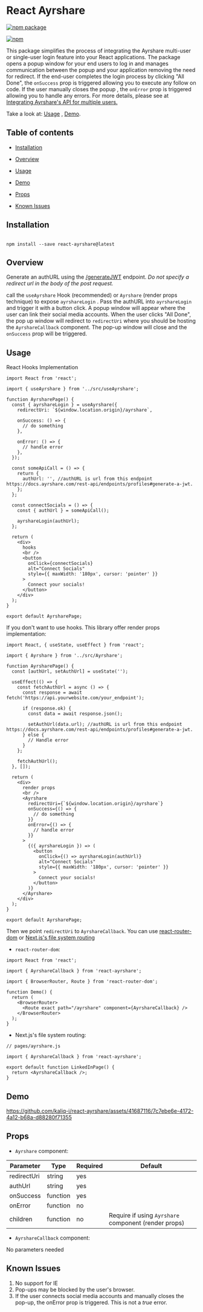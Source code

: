 # React Ayrshare

[![npm package][npm-badge]][npm]

[![npm](https://img.shields.io/npm/dt/react-ayrshare)](https://www.npmjs.com/package/react-ayrshare)

[npm-badge]: https://img.shields.io/npm/v/react-ayrshare.png
[npm]: https://www.npmjs.org/package/react-ayrshare

This package simplifies the process of integrating the Ayrshare multi-user or single-user login feature into your React applications. The package opens a popup window for your end users to log in and manages communication between the popup and your application removing the need for redirect. If the end-user completes the login process by clicking "All Done", the `onSuccess` prop is triggered allowing you to execute any follow on code. If the user manually closes the popup , the `onError` prop is triggered allowing you to handle any errors. For more details, please see at [Integrating Ayrshare's API for multiple users.](https://docs.ayrshare.com/multiple-client-accounts/jwt-and-api-integration)

Take a look at: [Usage](#usage) , [Demo](#demo).

## Table of contents

- [Installation](#installation)

- [Overview](#overview)

- [Usage](#usage)

- [Demo](#demo)

- [Props](#props)

- [Known Issues](#known-issues)

## Installation

```

npm install --save react-ayrshare@latest

```

## Overview

Generate an authURL using the [/generateJWT](https://docs.ayrshare.com/rest-api/endpoints/profiles#generate-a-jwt) endpoint. _Do not specify a redirect url in the body of the post request._

call the `useAyrshare` Hook (recommended) or `Ayrshare` (render props technique) to expose `ayrshareLogin` . Pass the authURL into `ayrshareLogin` and trigger it with a button click. A popup window will appear where the user can link their social media accounts. When the user clicks "All Done", the pop up window will redirect to `redirectUri` where you should be hosting the `AyrshareCallback` component. The pop-up window will close and the `onSuccess` prop will be triggered.

## Usage

React Hooks Implementation

```tsx
import React from 'react';

import { useAyrshare } from '../src/useAyrshare';

function AyrsharePage() {
  const { ayrshareLogin } = useAyrshare({
    redirectUri: `${window.location.origin}/ayrshare`,

    onSuccess: () => {
      // do something
    },

    onError: () => {
      // handle error
    },
  });

  const someApiCall = () => {
    return {
      authUrl: '', //authURL is url from this endpoint https://docs.ayrshare.com/rest-api/endpoints/profiles#generate-a-jwt.
    };
  };

  const connectSocials = () => {
    const { authUrl } = someApiCall();

    ayrshareLogin(authUrl);
  };

  return (
    <div>
      hooks
      <br />
      <button
        onClick={connectSocials}
        alt="Connect Socials"
        style={{ maxWidth: '180px', cursor: 'pointer' }}
      >
        Connect your socials!
      </button>
    </div>
  );
}

export default AyrsharePage;
```

If you don't want to use hooks. This library offer render props implementation:

```tsx
import React, { useState, useEffect } from 'react';

import { Ayrshare } from '../src/Ayrshare';

function AyrsharePage() {
  const [authUrl, setAuthUrl] = useState('');

  useEffect(() => {
    const fetchAuthUrl = async () => {
      const response = await fetch('https://api.yourwebsite.com/your_endpoint');

      if (response.ok) {
        const data = await response.json();

        setAuthUrl(data.url); //authURL is url from this endpoint https://docs.ayrshare.com/rest-api/endpoints/profiles#generate-a-jwt.
      } else {
        // Handle error
      }
    };

    fetchAuthUrl();
  }, []);

  return (
    <div>
      render props
      <br />
      <Ayrshare
        redirectUri={`${window.location.origin}/ayrshare`}
        onSuccess={() => {
          // do something
        }}
        onError={() => {
          // handle error
        }}
      >
        {({ ayrshareLogin }) => (
          <button
            onClick={() => ayrshareLogin(authUrl)}
            alt="Connect Socials"
            style={{ maxWidth: '180px', cursor: 'pointer' }}
          >
            Connect your socials!
          </button>
        )}
      </Ayrshare>
    </div>
  );
}

export default AyrsharePage;
```

Then we point `redirectUri` to `AyrshareCallback`. You can use [react-router-dom](https://reactrouter.com/web) or [Next.js's file system routing](https://nextjs.org/docs/routing/introduction)

- `react-router-dom`:

```tsx
import React from 'react';

import { AyrshareCallback } from 'react-ayrshare';

import { BrowserRouter, Route } from 'react-router-dom';

function Demo() {
  return (
    <BrowserRouter>
      <Route exact path="/ayrshare" component={AyrshareCallback} />
    </BrowserRouter>
  );
}
```

- Next.js's file system routing:

```tsx
// pages/ayrshare.js

import { AyrshareCallback } from 'react-ayrshare';

export default function LinkedInPage() {
  return <AyrshareCallback />;
}
```

## Demo



https://github.com/kaliq-i/react-ayrshare/assets/41687116/7c7ebe6e-4172-4a12-b68a-d88280f71355



## Props

- `Ayrshare` component:

| Parameter   | Type     | Required | Default                                              |
| ----------- | -------- | -------- | ---------------------------------------------------- |
| redirectUri | string   | yes      |                                                      |
| authUrl     | string   | yes      |                                                      |
| onSuccess   | function | yes      |                                                      |
| onError     | function | no       |                                                      |
| children    | function | no       | Require if using `Ayrshare` component (render props) |

- `AyrshareCallback` component:

No parameters needed

## Known Issues

1. No support for IE
2. Pop-ups may be blocked by the user's browser.
3. If the user connects social media accounts and manually closes the pop-up, the onError prop is triggered. This is not a _true_ error.
